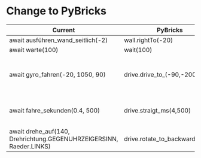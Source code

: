 # Change to PyBricks

| Current | PyBricks | Comments |
| ------- | -------- | -------- |
| await ausführen_wand_seitlich(-2) | wall.rightTo(-20) | Comments |
| await warte(100) | wait(100) | |
| await gyro_fahren(-20, 1050, 90) | drive.drive_to_(-90,-200) | Change distance from cm to mm ; angle * -1 |
| await fahre_sekunden(0.4, 500) | drive.straigt_ms(4,500) | Change distance from cm to mm |
| await drehe_auf(140, Drehrichtung.GEGENUHRZEIGERSINN, Raeder.LINKS) | drive.rotate_to_backward(-140) | angle * -1 |
